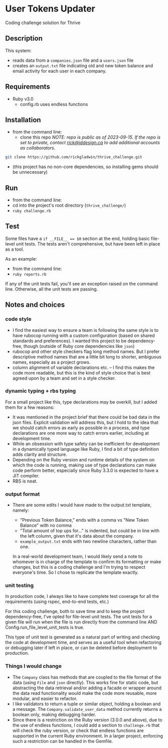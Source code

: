 # User Tokens Updater
Coding challenge solution for Thrive

## Description
This system: 
* reads data from a `companies.json` file and a `users.json` file
* creates an `output.txt` file indicating old and new token balance and email activity
for each user in each company.

## Requirements
* Ruby v3.0
  * config.rb uses endless functions

## Installation
* from the command line:
  * clone this repo
_NOTE: repo is public as of 2023-09-15. If the repo is set to private, contact rick@iddesign.ca
to add additional accounts as collaborators._
```bash
git clone https://github.com/rickgladwin/thrive_challenge.git
```
  * (this project has no non-core dependencies, so installing gems should be unnecessary)

## Run
* from the command line:
* cd into the project's root directory (`thrive_challenge/`)
* `ruby challenge.rb`

## Test
Some files have a `if __FILE__ == $0` section at the end, holding basic file-level unit
tests. The tests aren't comprehensive, but have been left in place as a tool.

As an example:
* from the command line:
* `ruby reports.rb`

If any of the unit tests fail, you'll see an exception raised on the command line.
Otherwise, all the unit tests are passing.

## Notes and choices
### code style
* I find the easiest way to ensure a team is following the same style is to have
rubocop running with a custom configuration (based on shared standards and preferences).
I wanted this project to be dependency-free, though (outside of Ruby core dependencies like `json`)
* rubocop and other style checkers flag long method names. But I prefer descriptive method names that are a little
bit long to shorter, ambiguous names, especially as a project grows.
* column alignment of variable declarations etc. – I find this makes the code more readable,
but this is the kind of style choice that is best agreed upon by a team and set in a style checker.

### dynamic typing + rbs typing
For a small project like this, type declarations may be overkill, but I added them for a few reasons:
* It was mentioned in the project brief that there could be bad data in the json files. Explicit validation
will address this, but I hold to the idea that we should catch errors as early as possible in a process, and
type declarations are one more way to catch errors earlier, including at development time.
* While an obsession with type safety can be inefficient for development in a dynamically typed language
like Ruby, I find a bit of type definition adds clarity and structure.
* Depending on the Ruby version and runtime details of the system on which the code is
running, making use of type declarations can make code perform better, especially since
Ruby 3.3.0 is expected to have a JIT compiler.
* RBS is neat.

### output format
* There are some edits I would have made to the output.txt template, namely:
  * "Previous Token Balance," ends with a comma vs "New Token Balance" with no comma
  * "Total amount of top ups for..." is indented, but could be in line with the
left column, given that it's data about the company.
  * `example_output.txt` ends with two newline characters, rather than one.
  
  In a real-world development team, I would likely send a note to whomever is in charge
  of the template to confirm its formatting or make changes, but this is a coding challenge
  and I'm trying to respect everyone's time. So I chose to replicate the template exactly.

### unit testing
In production code, I always like to have complete test coverage for all the requirements (using rspec,
end-to-end tests, etc.)

For this coding challenge, both to save time and to keep the project dependency-free, I've 
opted for file-level unit tests. The unit tests for a given file will run when the file is run
directly from the command line AND Config.run_file_level_unit_tests is true.

This type of unit test is generated as a natural part of writing and checking the code
at development time, and serves as a useful tool when refactoring or debugging later if
left in place, or can be deleted before deployment to production.

### Things I would change
* The `Company` class has methods that are coupled to the file format of the data
  (using `File` and `json` directly). This works fine for static code, but abstracting
the data retrieval and/or adding a facade or wrapper around the data read functionality
would make the code more reusable, more modular, and easier to refactor.
* I like validators to return a tuple or similar object, holding a boolean and a message.
The `Company.validate_user_data` method currently returns a boolean only, making debugging
harder.
* Since there is a restriction on the Ruby version (3.0.0 and above), due to the use of
endless functions, I could add a section to `challenge.rb` that will check the ruby version,
or check that endless functions are supported in the current Ruby environment. In a larger project,
enforcing such a restriction can be handled in the Gemfile.